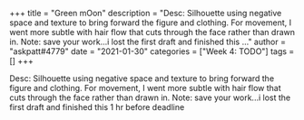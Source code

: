 +++
title = "Green mOon"
description = "Desc: Silhouette using negative space and texture to bring forward the figure  and clothing. For movement, I went more subtle with hair flow that cuts through the face rather than drawn in.  Note: save your work...i lost the first draft and finished this ..."
author = "askpatt#4779"
date = "2021-01-30"
categories = ["Week 4: TODO"]
tags = []
+++

Desc: Silhouette using negative space and texture to bring forward the figure  and clothing. For movement, I went more subtle with hair flow that cuts through the face rather than drawn in. 
Note: save your work...i lost the first draft and finished this 1 hr before deadline
